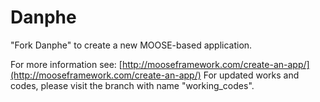 Danphe
=====

"Fork Danphe" to create a new MOOSE-based application.

For more information see: [http://mooseframework.com/create-an-app/](http://mooseframework.com/create-an-app/)
For updated works and codes, please visit the branch with name "working_codes".

